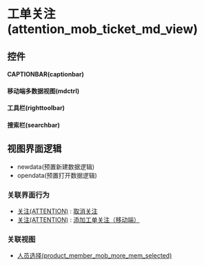 # 工单关注(attention_mob_ticket_md_view)  <!-- {docsify-ignore-all} -->



## 控件
#### CAPTIONBAR(captionbar)
#### 移动端多数据视图(mdctrl)
#### 工具栏(righttoolbar)
#### 搜索栏(searchbar)

## 视图界面逻辑
  * newdata(预置新建数据逻辑)
  * opendata(预置打开数据逻辑)


### 关联界面行为
  * [关注(ATTENTION)](module/Base/attention) : [取消关注](module/Base/attention#界面行为)
  * [关注(ATTENTION)](module/Base/attention) : [添加工单关注（移动端）](module/Base/attention#界面行为)

### 关联视图
  * [人员选择(product_member_mob_more_mem_selected)](app/view/product_member_mob_more_mem_selected)

<script>
 const { createApp } = Vue
  createApp({
    data() {
      return {

      }
    }
  }).use(ElementPlus).mount('#app')
</script>